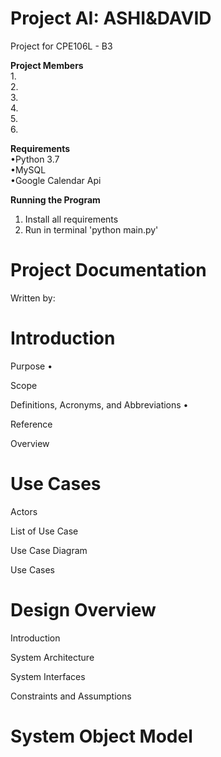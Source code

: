 # Project AI: ASHI&DAVID
Project for CPE106L - B3

**Project Members**  
  1.  
  2.  
  3.  
  4.  
  5.  
  6.  

**Requirements**  
•Python 3.7  
•MySQL  
•Google Calendar Api  

**Running the Program**  
1. Install all requirements
2. Run in terminal 'python main.py'

# Project Documentation
Written by:

# Introduction

Purpose
•

Scope

Definitions, Acronyms, and Abbreviations
•

Reference

Overview

# Use Cases

Actors

List of Use Case

Use Case Diagram

Use Cases

# Design Overview

Introduction

System Architecture

System Interfaces

Constraints and Assumptions

# System Object Model


